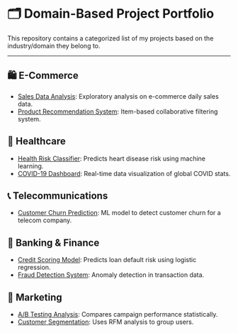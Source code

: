 # 🗂️ Domain-Based Project Portfolio

This repository contains a categorized list of my projects based on the industry/domain they belong to.

---

## 🛍️ E-Commerce
- [Sales Data Analysis](https://github.com/yourusername/sales-eda): Exploratory analysis on e-commerce daily sales data.
- [Product Recommendation System](https://github.com/yourusername/recommender-system): Item-based collaborative filtering system.

## 🏥 Healthcare
- [Health Risk Classifier](https://github.com/yourusername/health-risk-classifier): Predicts heart disease risk using machine learning.
- [COVID-19 Dashboard](https://github.com/yourusername/covid-dashboard): Real-time data visualization of global COVID stats.

## 📞 Telecommunications
- [Customer Churn Prediction](https://github.com/yourusername/churn-prediction): ML model to detect customer churn for a telecom company.

## 🏦 Banking & Finance
- [Credit Scoring Model](https://github.com/yourusername/credit-score-model): Predicts loan default risk using logistic regression.
- [Fraud Detection System](https://github.com/yourusername/fraud-detection): Anomaly detection in transaction data.

## 📣 Marketing
- [A/B Testing Analysis](https://github.com/yourusername/ab-testing): Compares campaign performance statistically.
- [Customer Segmentation](https://github.com/yourusername/customer-segmentation): Uses RFM analysis to group users.
